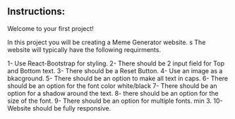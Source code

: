 ## Instructions:

Welcome to your first project!

In this project you will be creating a Meme Generator website.
s
The website will typically have the following requirments.

1- Use React-Bootstrap for styling.
2- There should be 2 input field for Top and Bottom text.
3- There should be a Reset Button.
4- Use an image as a bkacground.
5- There should be an option to make all text in caps.
6- There should be an option for the font color white/black
7- There should be an option for a shadow around the text.
8- there should be an option for the size of the font.
9- There should be an option for multiple fonts. min 3.
10- Website should be fully responsive.
